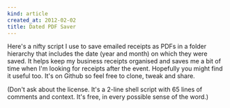 ```yaml
---
kind: article
created_at: 2012-02-02
title: Dated PDF Saver
---
```


Here's a nifty script I use to save emailed receipts as PDFs in a folder
hierarchy that includes the date (year and month) on which they were saved.
It helps keep my business receipts organised and saves me a bit of time
when I'm looking for receipts after the event. Hopefully you might find it
useful too. It's on Github so feel free to clone, tweak and share.

(Don't ask about the license. It's a 2-line shell script with 65 lines
of comments and context. It's free, in every possible sense of the word.)

<script src="https://gist.github.com/1722378.js"> </script>